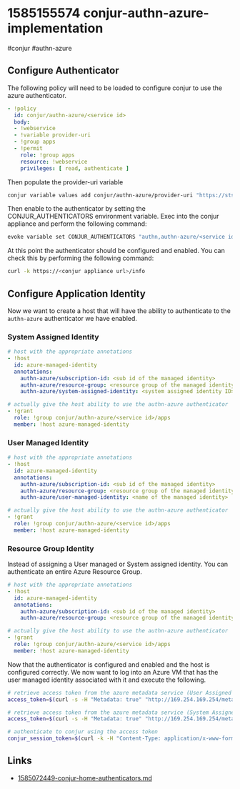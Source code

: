 # 1585155574 conjur-authn-azure-implementation
#conjur #authn-azure

## Configure Authenticator
The following policy will need to be loaded to configure conjur to use the azure authenticator.
```yaml
- !policy
  id: conjur/authn-azure/<service id>
  body:
  - !webservice
  - !variable provider-uri
  - !group apps
  - !permit
    role: !group apps
    resource: !webservice
    privileges: [ read, authenticate ]
```

Then populate the provider-uri variable
```bash
conjur variable values add conjur/authn-azure/provider-uri "https://sts.windows.com/<tenant id>/"
```

Then enable to the authenticator by setting the CONJUR_AUTHENTICATORS environment variable.
Exec into the conjur appliance and perform the following command:
```bash
evoke variable set CONJUR_AUTHENTICATORS "authn,authn-azure/<service id>"
```

At this point the authenticator should be configured and enabled. You can check this by performing the following command:
```bash
curl -k https://<conjur appliance url>/info
```

## Configure Application Identity
Now we want to create a host that will have the ability to authenticate to the `authn-azure` authenticator we have enabled.

### System Assigned Identity
```yaml
# host with the appropriate annotations
- !host
  id: azure-managed-identity
  annotations:
    authn-azure/subscription-id: <sub id of the managed identity>
    authn-azure/resource-group: <resource group of the managed identity>
    authn-azure/system-assigned-identity: <system assigned identity ID>

# actually give the host ability to use the authn-azure authenticator
- !grant
  role: !group conjur/authn-azure/<service id>/apps
  member: !host azure-managed-identity
```

### User Managed Identity
```yaml
# host with the appropriate annotations
- !host
  id: azure-managed-identity
  annotations:
    authn-azure/subscription-id: <sub id of the managed identity>
    authn-azure/resource-group: <resource group of the managed identity>
    authn-azure/user-managed-identity: <name of the managed identity>

# actually give the host ability to use the authn-azure authenticator
- !grant
  role: !group conjur/authn-azure/<service id>/apps
  member: !host azure-managed-identity
```

### Resource Group Identity
Instead of assigning a User managed or System assigned identity. You can authenticate an entire Azure Resource Group.
```yaml
# host with the appropriate annotations
- !host
  id: azure-managed-identity
  annotations:
    authn-azure/subscription-id: <sub id of the managed identity>
    authn-azure/resource-group: <resource group of the managed identity>

# actually give the host ability to use the authn-azure authenticator
- !grant
  role: !group conjur/authn-azure/<service id>/apps
  member: !host azure-managed-identity
```

Now that the authenticator is configured and enabled and the host is configured correctly. We now want to log into an Azure VM that has the user managed identity associated with it and execute the following.
```bash
# retrieve access token from the azure metadata service (User Assigned Identity)
access_token=$(curl -s -H "Metadata: true" "http://169.254.169.254/metadata/identity/oauth2/token?api-version=2018-02-01&client_id=<managed identity client ID>&resource=https://management.azure.com/" | jq -r ".access_token")

# retrieve access token from the azure metadata service (System Assigned Identity)
access_token=$(curl -s -H "Metadata: true" "http://169.254.169.254/metadata/identity/oauth2/token?api-version=2018-02-01&resource=https://management.azure.com/" | jq -r ".access_token")

# authenticate to conjur using the access token
conjur_session_token=$(curl -k -H "Content-Type: application/x-www-form-urlencoded" --data "jwt=$access_token" "https://<conjur appliance url>/authn-azure/<service id>/<conjur account>/host%2Fazure-managed-identity/authenticate")
```

## Links
- [1585072449-conjur-home-authenticators.md](1585072449-conjur-home-authenticators.md)
